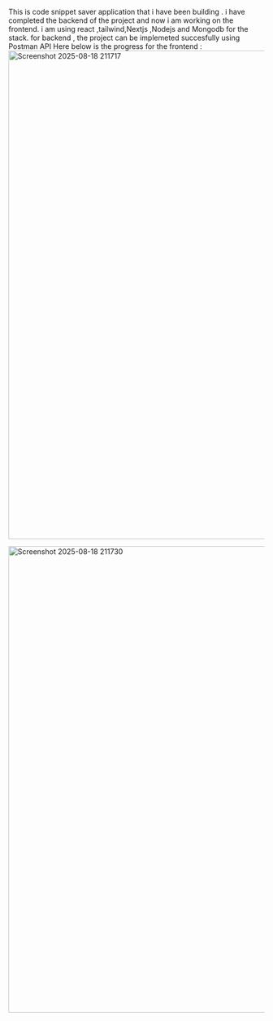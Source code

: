 This is code snippet saver application that i have been building . i have completed the backend of the project and now i am working on the frontend. 
i am using react ,tailwind,Nextjs ,Nodejs and Mongodb for the stack.
for backend , the project can be implemeted succesfully using Postman API
Here below is the progress for the frontend : 
<img width="1864" height="959" alt="Screenshot 2025-08-18 211717" src="https://github.com/user-attachments/assets/982cbe46-e952-40bf-92bd-14c0f6936190" />

<img width="1872" height="916" alt="Screenshot 2025-08-18 211730" src="https://github.com/user-attachments/assets/a3b13bf5-44ec-4440-bff5-ef3d56389198" />
